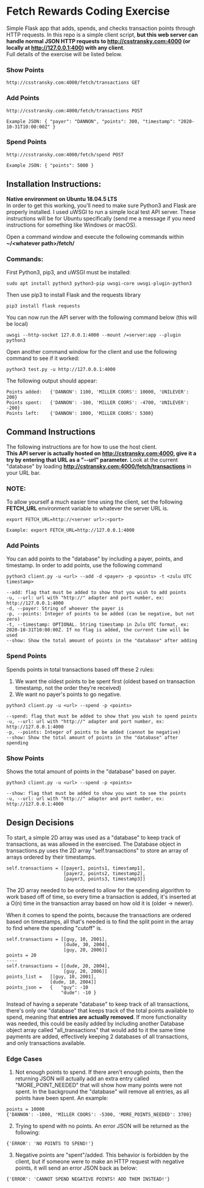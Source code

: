 # Fetch Rewards Coding Exercise 
Simple Flask app that adds, spends, and checks transaction points through HTTP requests. In this repo is a simple client script, **but this web server can handle normal JSON HTTP requests to http://csstransky.com:4000 (or locally at http://127.0.0.1:400) with any client**.  
Full details of the exercise will be listed below.

### Show Points
```
http://csstransky.com:4000/fetch/transactions GET
```

### Add Points
```
http://csstransky.com:4000/fetch/transactions POST

Example JSON: { "payer": "DANNON", "points": 300, "timestamp": "2020-10-31T10:00:00Z" }
```

### Spend Points
```
http://csstransky.com:4000/fetch/spend POST

Example JSON: { "points": 5000 }
```



## Installation Instructions:
**Native environment on Ubuntu 18.04.5 LTS**  
In order to get this working, you'll need to make sure Python3 and Flask are properly installed. I used uWSGI to run a simple local test API server. These instructions will be for Ubuntu specifically (send me a message if you need instructions for something like Windows or macOS).

Open a command window and execute the following commands within **~/\<whatever path\>/fetch/**

### Commands:  
First Python3, pip3, and uWSGI must be installed:
```
sudo apt install python3 python3-pip uwsgi-core uwsgi-plugin-python3 
```
Then use pip3 to install Flask and the requests library
```
pip3 install flask requests
```
You can now run the API server with the following command below (this will be local)
```
uwsgi --http-socket 127.0.0.1:4000 --mount /=server:app --plugin python3
```
Open another command window for the client and use the following command to see if it worked:
```
python3 test.py -u http://127.0.0.1:4000
```
The following output should appear:
```
Points added:   {'DANNON': 1100, 'MILLER COORS': 10000, 'UNILEVER': 200}
Points spent:   {'DANNON': -100, 'MILLER COORS': -4700, 'UNILEVER': -200}
Points left:    {'DANNON': 1000, 'MILLER COORS': 5300}
```
  
## Command Instructions
The following instructions are for how to use the host client.  
**This API server is actually hosted on http://cstransky.com:4000, give it a try by entering that URL as a "--url" parameter.** Look at the current "database" by loading **http://cstransky.com:4000/fetch/transactions** in your URL bar.

### NOTE:
To allow yourself a much easier time using the client, set the following **FETCH_URL** environment variable to whatever the server URL is.
```
export FETCH_URL=http://<server url>:<port>

Example: export FETCH_URL=http://127.0.0.1:4000
```
### Add Points
You can add points to the "database" by including a payer, points, and timestamp.
In order to add points, use the following command
```
python3 client.py -u <url> --add -d <payer> -p <points> -t <zulu UTC timestamp>

--add: flag that must be added to show that you wish to add points
-u, --url: url with "http://" adapter and port number, ex: http://127.0.0.1:4000
-d, --payer: String of whoever the payer is
-p, --points: Integer of points to be added (can be negative, but not zero)
-t, --timestamp: OPTIONAL. String timestamp in Zulu UTC format, ex: 2020-10-31T10:00:00Z. If no flag is added, the current time will be used
--show: Show the total amount of points in the "database" after adding
```

### Spend Points
Spends points in total transactions based off these 2 rules:
1. We want the oldest points to be spent first (oldest based on transaction timestamp, not the order they’re received)
2. We want no payer's points to go negative.
```
python3 client.py -u <url> --spend -p <points>

--spend: flag that must be added to show that you wish to spend points
-u, --url: url with "http://" adapter and port number, ex: http://127.0.0.1:4000
-p, --points: Integer of points to be added (cannot be negative)
--show: Show the total amount of points in the "database" after spending
```

### Show Points
Shows the total amount of points in the "database" based on payer. 
```
python3 client.py -u <url> --spend -p <points>

--show: flag that must be added to show you want to see the points
-u, --url: url with "http://" adapter and port number, ex: http://127.0.0.1:4000
```

## Design Decisions
To start, a simple 2D array was used as a "database" to keep track of transactions, as was allowed in the exercised. The Database object in transactions.py uses the 2D array "self.transactions" to store an array of arrays ordered by their timestamps.
```
self.transactions = [[payer1, points1, timestamp1],
                     [payer2, points2, timestamp2],
                     [payer3, points3, timestamp3]]
```
The 2D array needed to be ordered to allow for the spending algorithm to work based off of time, so every time a transaction is added, it's inserted at a O(n) time in the transaction array based on how old it is (older -> newer).

When it comes to spend the points, because the transactions are ordered based on timestamps, all that's needed is to find the split point in the array to find where the spending "cutoff" is.
```
self.transactions = [[guy, 10, 2001],
                     [dude, 30, 2004],
                     [guy, 20, 2006]]
points = 20
----
self.transactions = [[dude, 20, 2004],
                     [guy, 20, 2006]]
points_list =   [[guy, 10, 2001],
                [dude, 10, 2004]]
points_json =   {   "guy": -10
                    "dude": -10 }
```
Instead of having a seperate "database" to keep track of all transactions, there's only one "database" that keeps track of the total points available to spend, meaning that **entries are actually removed**. If more functionality was needed, this could be easily added by including another Database object array called "all_transactions" that would add to it the same time payments are added, effectively keeping 2 databases of all transactions, and only transactions available.

### Edge Cases
1. Not enough points to spend. If there aren't enough points, then the returning JSON will actually add an extra entry called "MORE_POINT_NEEDED" that will show how many points were not spent. In the background the "database" will remove all entries, as all points have been spent. An example:
```
points = 10000
{'DANNON': -1000, 'MILLER COORS': -5300, 'MORE_POINTS_NEEDED': 3700}
```
2. Trying to spend with no points. An error JSON will be returned as the following:
```
{'ERROR': 'NO POINTS TO SPEND!'}
```
3. Negative points are "spent"/added. This behavior is forbidden by the client, but if someone were to make an HTTP request with negative points, it will send an error JSON back as below:
```
{'ERROR': 'CANNOT SPEND NEGATIVE POINTS! ADD THEM INSTEAD!'}
```